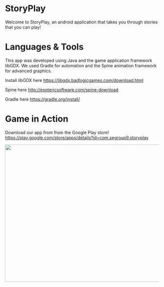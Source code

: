 # StoryPlay #

Welcome to StoryPlay, an android application that takes you through stories that you can play! 

# Languages & Tools #

This app was developed using Java and the game application framework libGDX. We used Gradle for automation and the Spine animation framework for advanced graphics.

Install libGDX here 
https://libgdx.badlogicgames.com/download.html

Spine here
http://esotericsoftware.com/spine-download

Gradle here
https://gradle.org/install/

# Game in Action #

Download our app from from the Google Play store! 
https://play.google.com/store/apps/details?id=com.segroup9.storyplay

<img src="https://i.imgur.com/kvoz8cu.png" width="650" height="450">
